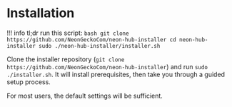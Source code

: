 # Installation

!!! info
    tl;dr run this script:
    ```bash
    git clone https://github.com/NeonGeckoCom/neon-hub-installer
    cd neon-hub-installer
    sudo ./neon-hub-installer/installer.sh
    ```

Clone the installer repository (`git clone https://github.com/NeonGeckoCom/neon-hub-installer`) and run `sudo ./installer.sh`. It will install prerequisites, then take you through a guided setup process.

For most users, the default settings will be sufficient.
